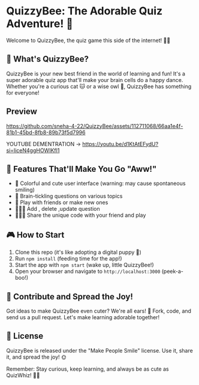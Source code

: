 


#  QuizzyBee: The Adorable Quiz Adventure! 🦉

Welcome to QuizzyBee, the quiz game this side of the internet! 🌈✨

## 🌟 What's QuizzyBee?

QuizzyBee is your new best friend in the world of learning and fun! It's a super adorable quiz app that'll make your brain cells do a happy dance. Whether you're a curious cat 🐱 or a wise owl 🦉, QuizzyBee has something for everyone!
## Preview


https://github.com/sneha-4-22/QuizzyBee/assets/112711068/66aa1e4f-81b1-45bd-8fb8-89b73f5d7996

YOUTUBE DEMENTRATION -> https://youtu.be/d1KtAtEFydU?si=liceN4ggHOWIKfl1
## 🚀 Features That'll Make You Go "Aww!"

- 🎨 Colorful and cute user interface (warning: may cause spontaneous smiling)
- 🧠 Brain-tickling questions on various topics
- 👯 Play with friends or make new ones
- 🙋🏻‍♀️  Add , delete ,update question
- 👩🏻‍💻  Share the unique code with your friend and play 

## 🎮 How to Start 

1. Clone this repo (it's like adopting a digital puppy 🐶)
2. Run `npm install` (feeding time for the app!)
3. Start the app with `npm start` (wake up, little QuizzyBee!)
4. Open your browser and navigate to `http://localhost:3000` (peek-a-boo!)



## 🤗 Contribute and Spread the Joy!

Got ideas to make QuizzyBee even cuter? We're all ears! 🐰
Fork, code, and send us a pull request. Let's make learning adorable together!

## 📜 License

QuizzyBee is released under the "Make People Smile" license. Use it, share it, and spread the joy! 🌞

Remember: Stay curious, keep learning, and always be as cute as QuizWhiz! 🌈🦄


